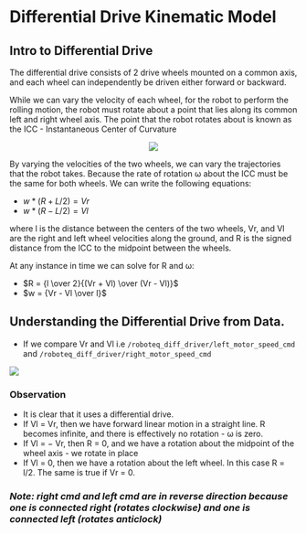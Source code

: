#  Differential Drive Kinematic Model

## Intro to Differential Drive
The differential drive consists of 2 drive wheels
mounted on a common axis, and each wheel can independently be driven either forward or backward.

While we can vary the velocity of each wheel, for the robot to perform the rolling motion, the robot
must rotate about a point that lies along its common left and right wheel axis. The point that the
robot rotates about is known as the ICC - Instantaneous Center of Curvature 

<p align="center">
<img src="https://github.com/SaiSugunSegu/perception_sugun_dex/assets/50354583/a46c2754-f9a3-4eb6-962c-e786a436c326">
</p>

By varying the velocities of the two wheels, we can vary the trajectories that the robot takes.
Because the rate of rotation ω about the ICC must be the same for both wheels. We can write the following equations:

  - $w * (R + {L/2}) = Vr$
  - $w * (R - {L/2}) = Vl$

where l is the distance between the centers of the two wheels, Vr, and Vl are the right and left wheel
velocities along the ground, and R is the signed distance from the ICC to the midpoint between the
wheels. 


At any instance in time we can solve for R and ω:
-   $R = {l \over 2}{(Vr + Vl) \over (Vr - Vl)}$
-   $w = {Vr - Vl \over l}$

## Understanding the Differential Drive from Data.

- If we compare Vr and Vl i.e `/roboteq_diff_driver/left_motor_speed_cmd` and `/roboteq_diff_driver/right_motor_speed_cmd`

<img src = "https://github.com/SaiSugunSegu/perception_sugun_dex/assets/50354583/a391660b-1425-4f39-b585-8310ff8ea394">

### Observation
- It is clear that it uses a differential drive.
- If Vl = Vr, then we have forward linear motion in a straight line. R becomes infinite, and there
is effectively no rotation - ω is zero.
- If Vl = − Vr, then R = 0, and we have a rotation about the midpoint of the wheel axis - we rotate
in place
- If Vl = 0, then we have a rotation about the left wheel. In this case R = l/2. The same is true if Vr = 0.

### _Note: right cmd and left cmd are in reverse direction because one is connected right (rotates clockwise) and one is connected left (rotates anticlock)_


